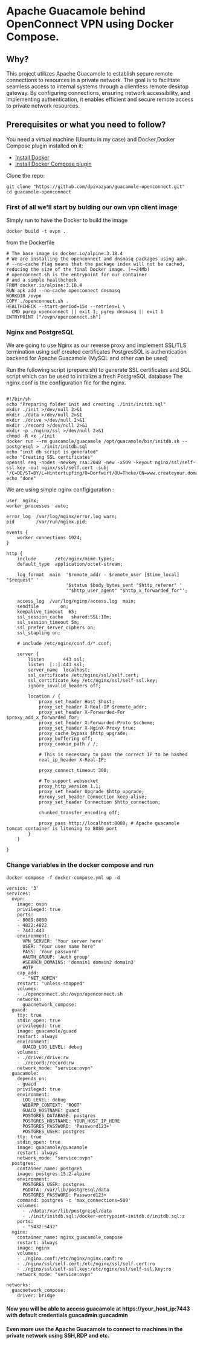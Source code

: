 # Apache Guacamole behind OpenConnect VPN using Docker Compose.

## Why?

This project utilizes Apache Guacamole to establish secure remote connections to resources in a private network. The goal is to facilitate seamless access to internal systems through a clientless remote desktop gateway. By configuring connections, ensuring network accessibility, and implementing authentication, it enables efficient and secure remote access to private network resources.

## Prerequisites or what you need to follow?

You need a virtual machine (Ubuntu in my case) and Docker,Docker Compose plugin installed on it:

 - [Install Docker](https://docs.docker.com/engine/install/ubuntu/)
 - [Install Docker Compose plugin](https://docs.docker.com/compose/install/linux/#install-the-plugin-manually)

Clone the repo:

```shell
git clone "https://github.com/dpivazyan/guacamole-openconnect.git"
cd guacamole-openconnect
```


### First of all we'll start by bulding our own vpn client image

Simply run to have the Docker to build the image 
```shel
docker build -t ovpn .
```
from the Dockerfile 
```shell
# The base image is docker.io/alpine:3.18.4 
# We are installing the openconnect and dnsmasq packages using apk. 
# --no-cache flag means that the package index will not be cached, reducing the size of the final Docker image. (+=24Mb)
# openconnect.sh is the entrypoint for our container
# and a simple healthcheck
FROM docker.io/alpine:3.18.4 
RUN apk add --no-cache openconnect dnsmasq 
WORKDIR /ovpn
COPY ./openconnect.sh .
HEALTHCHECK --start-period=15s --retries=1 \
  CMD pgrep openconnect || exit 1; pgrep dnsmasq || exit 1
ENTRYPOINT ["/ovpn/openconnect.sh"]
```

### Nginx and PostgreSQL
We are going to use Nginx as our reverse proxy and implement SSL/TLS termination using self created certificates
PostgresSQL is authentication backend for Apache Guacamole (MySQL and other can be used)

Run the following script (prepare.sh) to generate SSL certificates and SQL script which can be used to initialize a fresh PostgreSQL database
The nginx.conf is the configuration file for the nginx.

```shell

#!/bin/sh
echo "Preparing folder init and creating ./init/initdb.sql"
mkdir ./init >/dev/null 2>&1
mkdir ./data >/dev/null 2>&1
mkdir ./drive >/dev/null 2>&1
mkdir ./record >/dev/null 2>&1
mkdir -p ./nginx/ssl >/dev/null 2>&1
chmod -R +x ./init
docker run --rm guacamole/guacamole /opt/guacamole/bin/initdb.sh --postgresql > ./init/initdb.sql
echo "init db script is generated"
echo "Creating SSL certificates"
openssl req -nodes -newkey rsa:2048 -new -x509 -keyout nginx/ssl/self-ssl.key -out nginx/ssl/self.cert -subj '/C=DE/ST=BY/L=Hintertupfing/O=Dorfwirt/OU=Theke/CN=www.createyour.domain/emailAddress=docker@createyourown.domain'
echo "done"

```

We are using simple nginx configiguration :

```shell
user  nginx;
worker_processes  auto;

error_log  /var/log/nginx/error.log warn;
pid        /var/run/nginx.pid;

events {
    worker_connections 1024;
}

http {
    include       /etc/nginx/mime.types;
    default_type  application/octet-stream;

    log_format  main  '$remote_addr - $remote_user [$time_local] "$request" '
                      '$status $body_bytes_sent "$http_referer" '
                      '"$http_user_agent" "$http_x_forwarded_for"';

    access_log  /var/log/nginx/access.log  main;
    sendfile        on;
    keepalive_timeout  65;
    ssl_session_cache   shared:SSL:10m;
    ssl_session_timeout 5m;
    ssl_prefer_server_ciphers on;
    ssl_stapling on;

    # include /etc/nginx/conf.d/*.conf;

    server {
        listen       443 ssl;
        listen  [::]:443 ssl;
        server_name  localhost;
        ssl_certificate /etc/nginx/ssl/self.cert;
        ssl_certificate_key /etc/nginx/ssl/self-ssl.key;
        ignore_invalid_headers off;

        location / {
            proxy_set_header Host $host;
            proxy_set_header X-Real-IP $remote_addr;
            proxy_set_header X-Forwarded-For $proxy_add_x_forwarded_for;
            proxy_set_header X-Forwarded-Proto $scheme;
            proxy_set_header X-NginX-Proxy true;
            proxy_cache_bypass $http_upgrade;
            proxy_buffering off;
            proxy_cookie_path / /;

            # This is necessary to pass the correct IP to be hashed
            real_ip_header X-Real-IP;

            proxy_connect_timeout 300;

            # To support websocket
            proxy_http_version 1.1;
            proxy_set_header Upgrade $http_upgrade;
            #proxy_set_header Connection keep-alive;
            proxy_set_header Connection $http_connection;

            chunked_transfer_encoding off;

            proxy_pass http://localhost:8080; # Apache guacamole tomcat container is litening to 8080 port
        }
    }

}
```


### Change variables in the docker compose and run
```shell
docker compose -f docker-compose.yml up -d
```

```shell
version: '3'
services:
  ovpn:
    image: ovpn
    privileged: true
    ports:
    - 8089:8080
    - 4822:4822
    - 7443:443
    environment:
      VPN_SERVER: 'Your server here'
      USER: "Your user name here"
      PASS: 'Your password'
      #AUTH_GROUP: 'Auth group' 
      #SEARCH_DOMAINS: 'domain1 domain2 domain3'
      #OTP
    cap_add:
      - "NET_ADMIN"
    restart: "unless-stopped"
    volumes:
    - ./openconnect.sh:/ovpn/openconnect.sh
    networks:
      guacnetwork_compose:
  guacd:
    tty: true
    stdin_open: true
    privileged: true
    image: guacamole/guacd
    restart: always
    environment:
      GUACD_LOG_LEVEL: debug
    volumes:
    - ./drive:/drive:rw
    - ./record:/record:rw
    network_mode: "service:ovpn"
  guacamole:
    depends_on:
    - guacd
    privileged: true
    environment:
      LOG_LEVEL: debug
      WEBAPP_CONTEXT: 'ROOT'
      GUACD_HOSTNAME: guacd
      POSTGRES_DATABASE: postgres
      POSTGRES_HOSTNAME: YOUR_HOST_IP_HERE
      POSTGRES_PASSWORD: 'Password123+'
      POSTGRES_USER: postgres
    tty: true
    stdin_open: true
    image: guacamole/guacamole
    restart: always
    network_mode: "service:ovpn"
  postgres:
    container_name: postgres
    image: postgres:15.2-alpine
    environment:
      POSTGRES_USER: postgres
      PGDATA: /var/lib/postgresql/data
      POSTGRES_PASSWORD: Password123+
    command: postgres -c 'max_connections=500'
    volumes:
      - ./data:/var/lib/postgresql/data
      - ./init/initdb.sql:/docker-entrypoint-initdb.d/initdb.sql:z
    ports:
      - "5432:5432"
  nginx:
    container_name: nginx_guacamole_compose
    restart: always
    image: nginx
    volumes:
    - ./nginx.conf:/etc/nginx/nginx.conf:ro
    - ./nginx/ssl/self.cert:/etc/nginx/ssl/self.cert:ro
    - ./nginx/ssl/self-ssl.key:/etc/nginx/ssl/self-ssl.key:ro
    network_mode: "service:ovpn"

networks:
  guacnetwork_compose:
    driver: bridge
```

#### Now you will be able to access guacamole at https://your_host_ip:7443 with default credentials guacadmin:guacadmin
#### Even more use the Apache Guacamole to connect to machines in the private network using SSH,RDP and etc.
